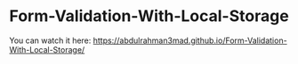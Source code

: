 # Form-Validation-With-Local-Storage

You can watch it here:
https://abdulrahman3mad.github.io/Form-Validation-With-Local-Storage/
